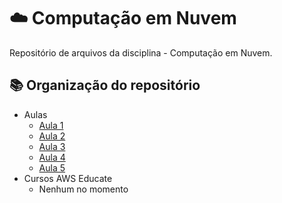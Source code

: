 # ☁️ Computação em Nuvem
Repositório de arquivos da disciplina - Computação em Nuvem.

## 📚 Organização do repositório
- Aulas
  - [Aula 1](https://github.com/robertonechio/computacao-em-nuvem/tree/main/Aula%201)
  - [Aula 2](https://github.com/robertonechio/computacao-em-nuvem/tree/main/Aula%202)
  - [Aula 3](https://github.com/robertonechio/computacao-em-nuvem/tree/main/Aula%203)
  - [Aula 4](https://github.com/robertonechio/computacao-em-nuvem/tree/main/Aula%204)
  - [Aula 5](https://github.com/robertonechio/computacao-em-nuvem/tree/main/Aula%205)
- Cursos AWS Educate
  - Nenhum no momento
